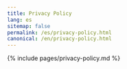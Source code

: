 ```yaml
---
title: Privacy Policy
lang: es
sitemap: false
permalink: /es/privacy-policy.html
canonical: /en/privacy-policy.html
---
```


{% include pages/privacy-policy.md %}
 
